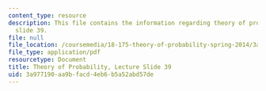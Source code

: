 ```yaml
---
content_type: resource
description: This file contains the information regarding theory of probability, lecture
  slide 39.
file: null
file_location: /coursemedia/18-175-theory-of-probability-spring-2014/3a977190aa9bfacd4eb6b5a52abd57de_MIT18_175S14_Lecture39.pdf
file_type: application/pdf
resourcetype: Document
title: Theory of Probability, Lecture Slide 39
uid: 3a977190-aa9b-facd-4eb6-b5a52abd57de
---
```

